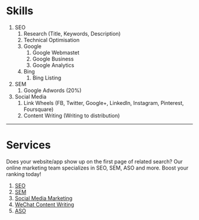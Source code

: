 # Skills

1. SEO
    1. Research (Title, Keywords, Description)
    1. Technical Optimisation
    1. Google
        1. Google Webmastet
        1. Google Business
        1. Google Analytics
    1. Bing
        1. Bing Listing
1. SEM
    1. Google Adwords (20%)
1. Social Media
    1. Link Wheels (FB, Twitter, Google+, LinkedIn, Instagram, Pinterest, Foursquare)
    1. Content Writing (Writing to distribution)
 

---

# Services

Does your website/app show up on the first page of related search? Our online marketing team specializes in SEO, SEM, ASO and more. Boost your ranking today!

1. [SEO](seo.md)
1. [SEM](sem.md)
1. [Social Media Marketing](social-media-marketing.md)
1. [WeChat Content Writing](wechat-content-writing.md)
1. [ASO](aso.md)